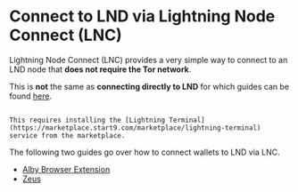 # Connect to LND via Lightning Node Connect (LNC)

Lightning Node Connect (LNC) provides a very simple way to connect to an LND node that **does not require the Tor network**. 

This is **not** the same as **connecting directly to LND** for which guides can be found [here](../lightning/lnd/).


```admonish note

This requires installing the [Lightning Terminal](https://marketplace.start9.com/marketplace/lightning-terminal) service from the marketplace.

```

The following two guides go over how to connect wallets to LND via LNC.

- [Alby Browser Extension](./lnd/alby-extension-lnc.md)
- [Zeus](./lnd/zeus-lnc.md)